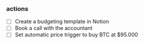 
### actions

- [ ] Create a budgeting template in Notion
- [ ] Book a call with the accountant
- [ ] Set automatic price trigger to buy BTC at $95.000